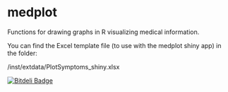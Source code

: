 medplot
=======

Functions for drawing graphs in R visualizing medical information.

You can find the Excel template file (to use with the medplot shiny app) in the folder:

/inst/extdata/PlotSymptoms_shiny.xlsx

[![Bitdeli Badge](https://d2weczhvl823v0.cloudfront.net/crtahlin/medplot/trend.png)](https://bitdeli.com/free "Bitdeli Badge")

